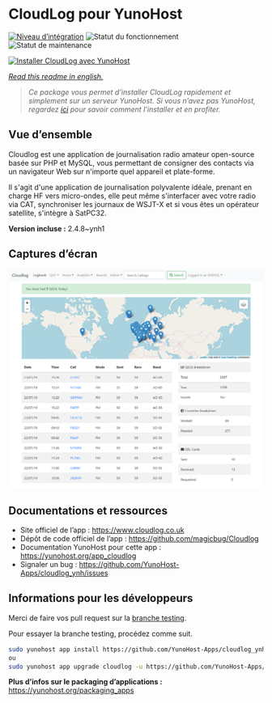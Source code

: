 <!--
N.B.: This README was automatically generated by https://github.com/YunoHost/apps/tree/master/tools/README-generator
It shall NOT be edited by hand.
-->

# CloudLog pour YunoHost

[![Niveau d’intégration](https://dash.yunohost.org/integration/cloudlog.svg)](https://dash.yunohost.org/appci/app/cloudlog) ![Statut du fonctionnement](https://ci-apps.yunohost.org/ci/badges/cloudlog.status.svg) ![Statut de maintenance](https://ci-apps.yunohost.org/ci/badges/cloudlog.maintain.svg)

[![Installer CloudLog avec YunoHost](https://install-app.yunohost.org/install-with-yunohost.svg)](https://install-app.yunohost.org/?app=cloudlog)

*[Read this readme in english.](./README.md)*

> *Ce package vous permet d’installer CloudLog rapidement et simplement sur un serveur YunoHost.
Si vous n’avez pas YunoHost, regardez [ici](https://yunohost.org/#/install) pour savoir comment l’installer et en profiter.*

## Vue d’ensemble

Cloudlog est une application de journalisation radio amateur open-source basée sur PHP et MySQL, vous permettant de consigner des contacts via un navigateur Web sur n'importe quel appareil et plate-forme.

Il s'agit d'une application de journalisation polyvalente idéale, prenant en charge HF vers micro-ondes, elle peut même s'interfacer avec votre radio via CAT, synchroniser les journaux de WSJT-X et si vous êtes un opérateur satellite, s'intègre à SatPC32.

**Version incluse :** 2.4.8~ynh1

## Captures d’écran

![Capture d’écran de CloudLog](./doc/screenshots/screenshot.png)

## Documentations et ressources

* Site officiel de l’app : <https://www.cloudlog.co.uk>
* Dépôt de code officiel de l’app : <https://github.com/magicbug/Cloudlog>
* Documentation YunoHost pour cette app : <https://yunohost.org/app_cloudlog>
* Signaler un bug : <https://github.com/YunoHost-Apps/cloudlog_ynh/issues>

## Informations pour les développeurs

Merci de faire vos pull request sur la [branche testing](https://github.com/YunoHost-Apps/cloudlog_ynh/tree/testing).

Pour essayer la branche testing, procédez comme suit.

``` bash
sudo yunohost app install https://github.com/YunoHost-Apps/cloudlog_ynh/tree/testing --debug
ou
sudo yunohost app upgrade cloudlog -u https://github.com/YunoHost-Apps/cloudlog_ynh/tree/testing --debug
```

**Plus d’infos sur le packaging d’applications :** <https://yunohost.org/packaging_apps>